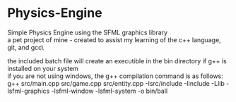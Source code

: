 # Physics-Engine
Simple Physics Engine using the SFML graphics library\
a pet project of mine - created to assist my learning of the c++ language, git, and gcc\

the included batch file will create an executible in the bin directory if g++ is installed on your system\
if you are not using windows, the g++ compilation command is as follows:\
g++ src/main.cpp src/game.cpp src/entity.cpp -Isrc/include -Iinclude -Llib -lsfml-graphics -lsfml-window -lsfml-system -o bin/ball

